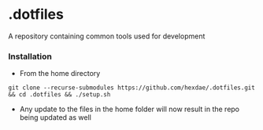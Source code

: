 # .dotfiles

A repository containing common tools used for development

### Installation

- From the home directory

`git clone --recurse-submodules https://github.com/hexdae/.dotfiles.git && cd .dotfiles && ./setup.sh`

- Any update to the files in the home folder will now result in the repo being updated as well
